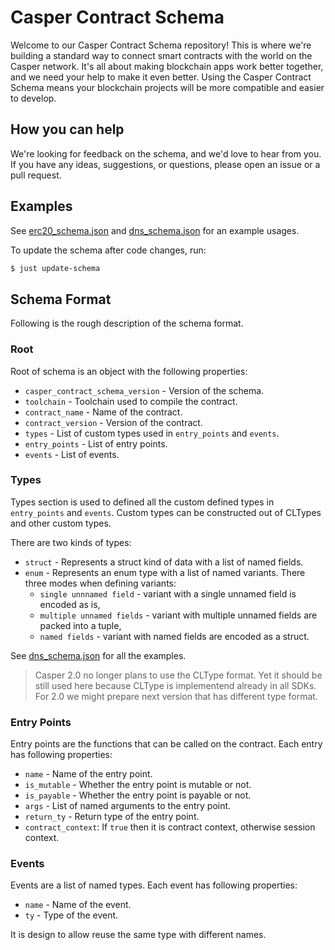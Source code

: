 # Casper Contract Schema

Welcome to our Casper Contract Schema repository! This is where we're building a
standard way to connect smart contracts with the world on the Casper network.
It's all about making blockchain apps work better together, and we need your
help to make it even better. Using the Casper Contract Schema means your
blockchain projects will be more compatible and easier to develop.

## How you can help

We're looking for feedback on the schema, and we'd love to hear from you. If you
have any ideas, suggestions, or questions, please open an issue or a pull
request.

## Examples
See [erc20_schema.json] and [dns_schema.json] for an example usages.

To update the schema after code changes, run:
```bash
$ just update-schema
```

## Schema Format

Following is the rough description of the schema format.

### Root
Root of schema is an object with the following properties:
- `casper_contract_schema_version` - Version of the schema.
- `toolchain` - Toolchain used to compile the contract.
- `contract_name` - Name of the contract.
- `contract_version` - Version of the contract.
- `types` - List of custom types used in `entry_points` and `events`.
- `entry_points` - List of entry points.
- `events` - List of events.

### Types
Types section is used to defined all the custom defined types in `entry_points`
and `events`. Custom types can be constructed out of CLTypes and other custom types.

There are two kinds of types:
- `struct` - Represents a struct kind of data with a list of named fields.
- `enum` - Represents an enum type with a list of named variants. There three modes when defining variants:
    - `single unnnamed field` - variant with a single unnamed field is encoded as is,
    - `multiple unnamed fields` - variant with multiple unnamed fields are packed into a tuple,
    - `named fields` - variant with named fields are encoded as a struct.

See [dns_schema.json] for all the examples.

> Casper 2.0 no longer plans to use the CLType format. Yet it should be still
> used here because CLType is implementend already in all SDKs. For 2.0 we might
> prepare next version that has different type format.

### Entry Points
Entry points are the functions that can be called on the contract. Each entry
has following properties:
- `name` - Name of the entry point.
- `is_mutable` - Whether the entry point is mutable or not.
- `is_payable` - Whether the entry point is payable or not.
- `args` - List of named arguments to the entry point.
- `return_ty` - Return type of the entry point.
- `contract_context`: If `true` then it is contract context, otherwise session
  context.

### Events
Events are a list of named types. Each event has following properties:
- `name` - Name of the event.
- `ty` - Type of the event.

It is design to allow reuse the same type with different names.

[dns_schema.json]: ./casper-contract-schema/examples/dns_schema.json
[erc20_schema.json]: ./casper-contract-schema/examples/erc20_schema.json
